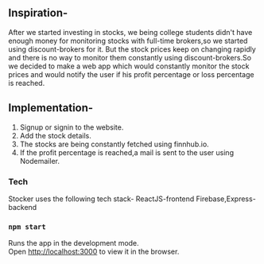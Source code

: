 
## Inspiration-

After we started investing in stocks, we being college students didn't have enough money  for monitoring
stocks with full-time brokers,so we started using discount-brokers for it.
But the stock prices keep on changing rapidly and there is no way to monitor them constantly using discount-brokers.So we decided 
to make a web app which would constantly monitor the stock prices and would notify the user if his profit percentage or loss percentage is reached.

## Implementation-

 1. Signup or signin to the website.
 2. Add the stock details.
 3. The stocks are being constantly fetched using finnhub.io.
 4. If the profit percentage is reached,a mail is sent to the user using Nodemailer.

### Tech
 Stocker uses the following tech stack-
 ReactJS-frontend
 Firebase,Express-backend

### `npm start`

Runs the app in the development mode.<br />
Open [http://localhost:3000](http://localhost:3000) to view it in the browser.


